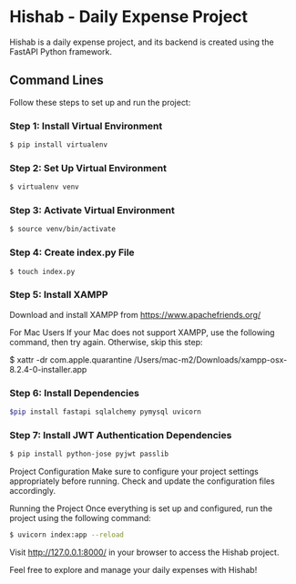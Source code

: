 
# Hishab - Daily Expense Project

Hishab is a daily expense project, and its backend is created using the FastAPI Python framework.

## Command Lines

Follow these steps to set up and run the project:

### Step 1: Install Virtual Environment 
```bash
$ pip install virtualenv
```

### Step 2: Set Up Virtual Environment
```bash
$ virtualenv venv
```
### Step 3: Activate Virtual Environment
```bash
$ source venv/bin/activate
```
### Step 4: Create index.py File
```bash
$ touch index.py
```
### Step 5: Install XAMPP

Download and install XAMPP from https://www.apachefriends.org/

For Mac Users
If your Mac does not support XAMPP, use the following command, then try again. Otherwise, skip this step:


$ xattr -dr com.apple.quarantine /Users/mac-m2/Downloads/xampp-osx-8.2.4-0-installer.app
### Step 6: Install Dependencies
```bash
$pip install fastapi sqlalchemy pymysql uvicorn
```
### Step 7: Install JWT Authentication Dependencies
```bash
$ pip install python-jose pyjwt passlib
```
Project Configuration
Make sure to configure your project settings appropriately before running. Check and update the configuration files accordingly.

Running the Project
Once everything is set up and configured, run the project using the following command:
```bash
$ uvicorn index:app --reload
```
Visit http://127.0.0.1:8000/ in your browser to access the Hishab project.

Feel free to explore and manage your daily expenses with Hishab!
